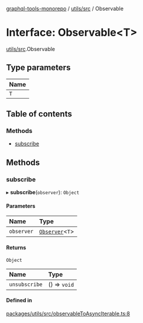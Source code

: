 [graphql-tools-monorepo](../README) / [utils/src](../modules/utils_src) / Observable

# Interface: Observable<T\>

[utils/src](../modules/utils_src).Observable

## Type parameters

| Name |
| :--- |
| `T`  |

## Table of contents

### Methods

- [subscribe](utils_src.Observable#subscribe)

## Methods

### subscribe

▸ **subscribe**(`observer`): `Object`

#### Parameters

| Name       | Type                                   |
| :--------- | :------------------------------------- |
| `observer` | [`Observer`](utils_src.Observer)\<`T`> |

#### Returns

`Object`

| Name          | Type         |
| :------------ | :----------- |
| `unsubscribe` | () => `void` |

#### Defined in

[packages/utils/src/observableToAsyncIterable.ts:8](https://github.com/ardatan/graphql-tools/blob/master/packages/utils/src/observableToAsyncIterable.ts#L8)
